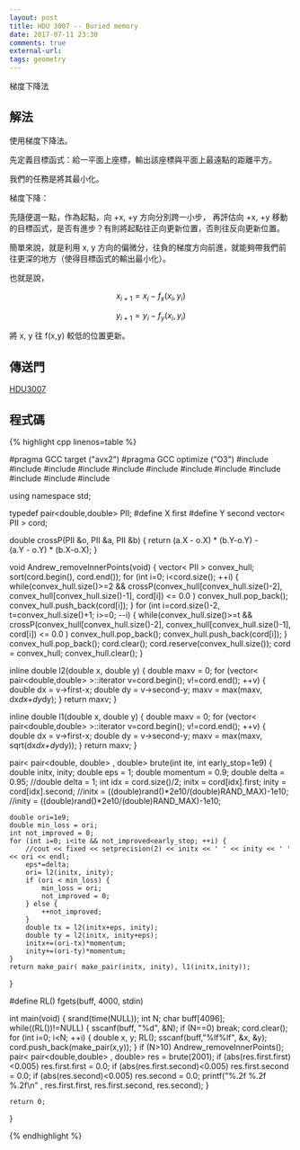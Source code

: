 ```yaml
---
layout: post
title: HDU 3007 -- Buried memory
date: 2017-07-11 23:30
comments: true
external-url:
tags: geometry
---
```


梯度下降法

## 解法

使用梯度下降法。

先定義目標函式：給一平面上座標，輸出該座標與平面上最遠點的距離平方。

我們的任務是將其最小化。

梯度下降：

先隨便選一點，作為起點，向 +x, +y 方向分別跨一小步，
再評估向 +x, +y 移動的目標函式，是否有進步？有則將起點往正向更新位置，否則往反向更新位置。

簡單來說，就是利用 x, y 方向的偏微分，往負的梯度方向前進，就能夠帶我們前往更深的地方（使得目標函式的輸出最小化）。

也就是說，

$$x_{i+1} = x_{i} - f_{x}(x_{i},y_{i})  $$

$$y_{i+1} = y_{i} - f_{y}(x_{i},y_{i})  $$

將 x, y 往 f(x,y) 較低的位置更新。

## 傳送門

[HDU3007](http://acm.hdu.edu.cn/showproblem.php?pid=3007)

## 程式碼

{% highlight cpp linenos=table %}

#pragma GCC target ("avx2")
#pragma GCC optimize ("O3")
#include <iostream>
#include <iomanip>
#include <string>
#include <algorithm>
#include <functional>
#include <vector>
#include <cstdio>
#include <cstdlib>
#include <cstring>
#include <cmath>
#include <complex>
#include <valarray>

using namespace std;

typedef pair<double,double> PII;
#define X first
#define Y second
vector< PII > cord;

double crossP(PII &o, PII &a, PII &b) {
    return (a.X - o.X) * (b.Y-o.Y) - \
           (a.Y - o.Y) * (b.X-o.X);
}

void Andrew_removeInnerPoints(void) {
    vector< PII > convex_hull;
    sort(cord.begin(), cord.end());
    for (int i=0; i<cord.size(); ++i) {
        while(convex_hull.size()>=2 && crossP(convex_hull[convex_hull.size()-2], convex_hull[convex_hull.size()-1], cord[i]) <= 0.0 ) convex_hull.pop_back();
        convex_hull.push_back(cord[i]);
    }
    for (int i=cord.size()-2, t=convex_hull.size()+1; i>=0; --i) {
        while(convex_hull.size()>=t && crossP(convex_hull[convex_hull.size()-2], convex_hull[convex_hull.size()-1], cord[i]) <= 0.0 ) convex_hull.pop_back();
        convex_hull.push_back(cord[i]);
    }
    convex_hull.pop_back();
    cord.clear();
    cord.reserve(convex_hull.size());
    cord = convex_hull;
    convex_hull.clear();
}

inline double l2(double x, double y) {
    double maxv = 0;
    for (vector< pair<double,double> >::iterator v=cord.begin(); v!=cord.end(); ++v) {
        double dx = v->first-x;
        double dy = v->second-y;
        maxv = max(maxv, dx*dx+dy*dy);
    }
    return maxv; 
}

inline double l1(double x, double y) {
    double maxv = 0;
    for (vector< pair<double,double> >::iterator v=cord.begin(); v!=cord.end(); ++v) {
        double dx = v->first-x;
        double dy = v->second-y;
        maxv = max(maxv, sqrt(dx*dx+dy*dy));
    }
    return maxv; 
}

pair< pair<double, double> , double> brute(int ite, int early_stop=1e9) {
    double initx, inity;
    double eps = 1;
    double momentum = 0.9;
    double delta = 0.95;
    //double delta = 1;
    int idx = cord.size()/2;
    initx = cord[idx].first;
    inity = cord[idx].second;
    //initx = ((double)rand()*2e10/(double)RAND_MAX)-1e10;
    //inity = ((double)rand()*2e10/(double)RAND_MAX)-1e10;

    double ori=1e9;
    double min_loss = ori;
    int not_improved = 0;
    for (int i=0; i<ite && not_improved<early_stop; ++i) {
        //cout << fixed << setprecision(2) << initx << ' ' << inity << ' ' << ori << endl;
        eps*=delta;
        ori= l2(initx, inity);
        if (ori < min_loss) {
            min_loss = ori;
            not_improved = 0;
        } else {
            ++not_improved;
        }
        double tx = l2(initx+eps, inity);
        double ty = l2(initx, inity+eps);
        initx+=(ori-tx)*momentum;
        inity+=(ori-ty)*momentum;
    }
    return make_pair( make_pair(initx, inity), l1(initx,inity));
}

#define RL() fgets(buff, 4000, stdin)

int main(void) {
    srand(time(NULL));
    int N;
    char buff[4096];
    while((RL())!=NULL) {
        sscanf(buff, "%d", &N);
        if (N==0) break;
        cord.clear();
        for (int i=0; i<N; ++i) {
            double x, y;
            RL();
            sscanf(buff,"%lf%lf", &x, &y);
            cord.push_back(make_pair(x,y));
        }
        if (N>10)
            Andrew_removeInnerPoints();
        pair< pair<double,double> , double> res = brute(2001);
        if (abs(res.first.first)<0.005) res.first.first = 0.0;
        if (abs(res.first.second)<0.005) res.first.second = 0.0;
        if (abs(res.second)<0.005) res.second = 0.0;
        printf("%.2f %.2f %.2f\n" , res.first.first, res.first.second, res.second);
    }

    return 0;
}


{% endhighlight %}

